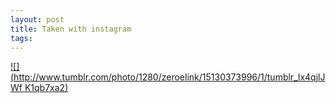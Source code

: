 ```yaml
--- 
layout: post
title: Taken with instagram
tags: 
---
```

[![](http://www.tumblr.com/photo/1280/zeroelink/15130373996/1/tumblr_lx4qjlJWf
K1qb7xa2)](http://instagr.am/p/dlnwg/)

